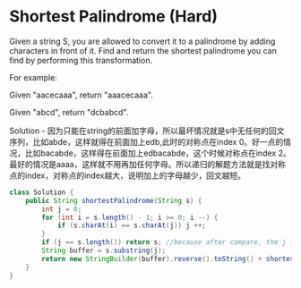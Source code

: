 # Shortest Palindrome (Hard)

Given a string S, you are allowed to convert it to a palindrome by adding characters in front of it. Find and return the shortest palindrome you can find by performing this transformation.

For example:

Given "aacecaaa", return "aaacecaaa".

Given "abcd", return "dcbabcd".

Solution - 因为只能在string的前面加字母，所以最坏情况就是s中无任何的回文序列，比如abde，这样就得在前面加上edb,此时的对称点在index 0。好一点的情况，比如bacabde，这样得在前面加上edbacabde，这个时候对称点在index 2。最好的情况是aaaa，这样就不用再加任何字母。所以递归的解题方法就是找对称点的index，对称点的index越大，说明加上的字母越少，回文越短。

```java
class Solution {
    public String shortestPalindrome(String s) {
        int j = 0;
        for (int i = s.length() - 1; i >= 0; i --) {
            if (s.charAt(i) == s.charAt(j)) j ++;
        }
        if (j == s.length()) return s; //because after compare, the j is more 1 index than the same character, so the should not be j == s.length() - 1;
        String buffer = s.substring(j);
        return new StringBuilder(buffer).reverse().toString() + shortestPalindrome(s.substring(0, j)) + buffer;
    }
}
```
